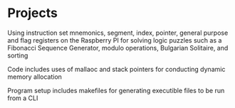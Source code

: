 # Projects

Using instruction set mnemonics, segment, index, pointer, general purpose and flag registers on the Raspberry PI for solving logic puzzles such as a Fibonacci Sequence Generator, modulo operations, Bulgarian Solitaire, and sorting


Code includes uses of mallaoc and stack pointers for conducting dynamic memory allocation

Program setup includes makefiles for generating executible files to be run from a CLI
